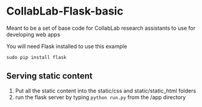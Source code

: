 # CollabLab-Flask-basic
Meant to be a set of base code for CollabLab research assistants to use for developing web apps

You will need Flask installed to use this example

```sudo pip install flask```

## Serving static content

1. Put all the static content into the static/css and static/static_html folders
2. run the flask server by typing ```python run.py``` from the /app directory
